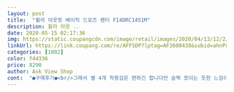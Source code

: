```yaml
---
layout: post 
title:  "휠라 아웃핏 베이직 드로즈 팬티 FI4DRC1451M" 
description: 휠라 아웃 ..
date: 2020-05-15 02:17:36 
img: https://static.coupangcdn.com/image/retail/images/2020/04/13/12/2/ee693857-dad0-47c8-90c1-f751e1a9e784.jpg 
linkUrl: https://link.coupang.com/re/AFFSDP?lptag=AF3600438&subid=ahnPublicAsk&pageKey=1473784109&itemId=2532920959&vendorItemId=70511313712&traceid=V0-113-6fe385366614d67b 
categories: [1002] 
color: f44336 
price: 8290 
author: Ask View Shop 
cont:  "●구매후기●<br/>그래서 별 4개 착용감은 편하긴 합니다만 슬짝 쪼이는 듯한 느낌이네요<br/>앞부분은 제가 큰건지 작은건지 모르겟지만 평균이라 쳤을때 평상시에도 텐트친거같은 느낌입니다^^<br/>어! 이팬티는!!? 그런 느낌이 들어야하는데<br/>엉덩이 부분이 딱 맞게 되어있고 살짝 올려져요<br/>왠지모르게 브랜드나 명품들은 로고가 똭! 되어있어서.<br/><br/>원만하면 다 맘에 드는데<br/>정사이즈이고 편합니다<br/>허리밴드가 너무 쫀쫀해요<br/>휠라 로고가 뒤에 있어서 살짝 아쉬워요<br/>휠라 로고가 살짝 간지가 안나네요.<br/><br/>" 
---
```

